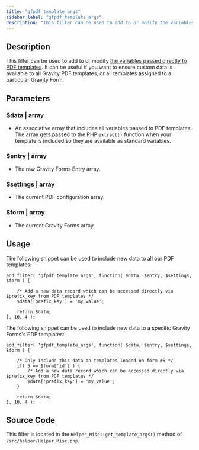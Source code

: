 ```yaml
---
title: "gfpdf_template_args"
sidebar_label: "gfpdf_template_args"
description: "This filter can be used to add to or modify the variables passed directly to PDF templates."
---
```


## Description

This filter can be used to add to or modify [the variables passed directly to PDF templates](../first-custom-pdf.md#variables-available). It can be useful if you want to ensure custom data is available to all Gravity PDF templates, or all templates assigned to a particular Gravity Form.

## Parameters

### $data | array
*  An associative array that includes all variables passed to PDF templates. The array gets passed to the PHP `extract()` function when your template is included so they are available as standard variables.

### $entry | array
*  The raw Gravity Forms Entry array.

### $settings | array
*  The current PDF configuration array.

### $form | array
*  The current Gravity Forms array

## Usage

The following snippet can be used to include new data to all our PDF templates:

```
add_filter( 'gfpdf_template_args', function( $data, $entry, $settings, $form ) {

	/* Add a new data record which can be accessed directly via $prefix_key from PDF templates */
	$data['prefix_key'] = 'my_value';

	return $data;
}, 10, 4 );
```

The following snippet can be used to include new data to a specific Gravity Forms's PDF templates:

```
add_filter( 'gfpdf_template_args', function( $data, $entry, $settings, $form ) {

	/* Only include this data on templates loaded on form #5 */
	if( 5 == $form['id'] ) {
		/* Add a new data record which can be accessed directly via $prefix_key from PDF templates */
		$data['prefix_key'] = 'my_value';
	}

	return $data;
}, 10, 4 );
```

## Source Code

This filter is located in the `Helper_Misc::get_template_args()` method of `/src/helper/Helper_Misc.php`.
